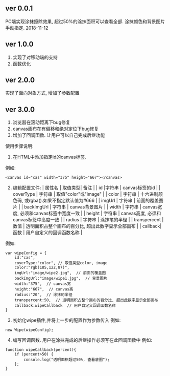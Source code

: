 ﻿## ver 0.0.1 ##
PC端实现涂抹擦除效果, 超过50%的涂抹面积可以查看全部. 涂抹颜色和背景图片手动指定. 2018-11-12
## ver 1.0.0 ##
1. 实现了对移动端的支持
1. 函数优化
## ver 2.0.0 ##
实现了面向对象方式,
增加了参数配置
## ver 3.0.0 ##
1. 浏览器在滚动距离下bug修复
2. canvas画布在有偏移和绝对定位下bug修复
3. 增加了回调函数. 让用户可以自己完成后继功能

使用步骤说明:
1. 在HTML中添加指定id的canvas标签.

例如:
``` 
<canvas id="cas" width="375" height="667"></canvas>
 ```

2. 编辑配置文件:
| 属性名 | 取值类型| 备注 |
| id |字符串 | canvas标签的id |
| coverType | 字符串 | 取值"color"或"image" |
| color | 字符串 | 十六进制颜色码, 或rgba().如果不指定默认值为#666 |
| imgUrl | 字符串 | 前面的覆盖图片 |
| backImgUrl | 字符串 | canvas背景图片 |
| width | 字符串 | canvas宽度, 必须和canvas标签中宽度一致 |
| height | 字符串 | canvas高度, 必须和canvas标签中高度一致 |
| radius | 字符串 | 涂抹笔的半径 |
| transpercent | 数值 | 透明面积占整个画布的百分比, 超出此数字显示全部画布 |
| callback| 函数 | 用户自定义的回调函数名称 |

例如:
``` 
var wipeConfig = {
	id:"cas",
	coverType:"color", // 取值类型color, image
	color:"rgb(185,122,87)",
	imgUrl:"image/wipe2.jpg",  // 前面的覆盖图
	backImgUrl:"image/wipe1.jpg",  // 背景图片
	width:"375",  // canvas宽
	height:"667",  // canvas高
	radius:"20",  // 涂抹的半径
	transpercent:50,  // 透明面积占整个画布的百分比, 超出此数字显示全部画布
	callback:wipeCallback  // 用户自定义回调函数名称
}
 ```3. 初始化wipe插件,并将上一步的配置作为参数传入例如:``` 
new Wipe(wipeConfig);
 ```4. 编写回调函数. 用户在涂抹完成的后继操作必须写在此回调函数中例如:``` 
function wipeCallback(percent){	if (percent>50) {		console.log("透明面积超过50%, 查看底图");	};}
 ```  